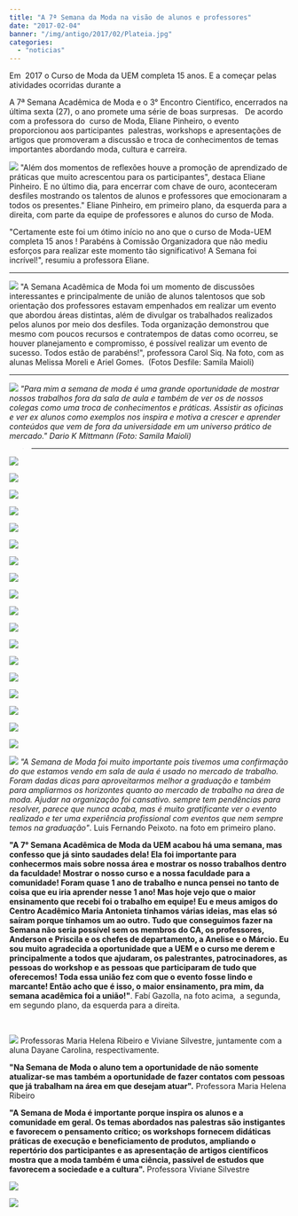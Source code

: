 ```yaml
---
title: "A 7ª Semana da Moda na visão de alunos e professores"
date: "2017-02-04"
banner: "/img/antigo/2017/02/Plateia.jpg"
categories: 
  - "noticias"
---
```


Em  2017 o Curso de Moda da UEM completa 15 anos. E a começar pelas atividades ocorridas durante a

A 7ª Semana Acadêmica de Moda e o 3° Encontro Científico, encerrados na última sexta (27), o ano promete uma série de boas surpresas.   De acordo com a professora do  curso de Moda, Eliane Pinheiro, o evento proporcionou aos participantes  palestras, workshops e apresentações de artigos que promoveram a discussão e troca de conhecimentos de temas importantes abordando moda, cultura e carreira.

![](/img/antigo/2017/02/Eliane.jpg)
 "Além dos momentos de reflexões houve a promoção de aprendizado de práticas que muito acrescentou para os participantes", destaca Eliane Pinheiro. E no último dia, para encerrar com chave de ouro, aconteceram desfiles mostrando os talentos de alunos e professores que emocionaram a todos os presentes." Eliane Pinheiro, em primeiro plano, da esquerda para a direita, com parte da equipe de professores e alunos do curso de Moda.

"Certamente este foi um ótimo início no ano que o curso de Moda-UEM completa 15 anos ! Parabéns à Comissão Organizadora que não mediu esforços para realizar este momento tão significativo! A Semana foi incrível!", resumiu a professora Eliane. 

* * *

![](/img/antigo/2017/01/CArol.jpg)
 "A Semana Acadêmica de Moda foi um momento de discussões interessantes e principalmente de união de alunos talentosos que sob orientação dos professores estavam empenhados em realizar um evento que abordou áreas distintas, além de divulgar os trabalhados realizados pelos alunos por meio dos desfiles. Toda organização demonstrou que mesmo com poucos recursos e contratempos de datas como ocorreu, se houver planejamento e compromisso, é possível realizar um evento de sucesso. Todos estão de parabéns!", professora Carol Siq. Na foto, com as alunas Melissa Moreli e Ariel Gomes.  (Fotos Desfile: Samila Maioli)

* * *

![](/img/antigo/2017/02/16402046_386662458392823_204530207_n.jpg)
 _"Para mim a semana de moda é uma grande oportunidade de mostrar nossos trabalhos fora da sala de aula e também de ver os de nossos colegas como uma troca de conhecimentos e práticas. Assistir as oficinas e ver ex alunos como exemplos nos inspira e motiva a crescer e aprender conteúdos que vem de fora da universidade em um universo prático de mercado." Dario K Mittmann (Foto: Samila Maioli)_
> 
> * * *

![](/img/antigo/2017/02/16426709_386662441726158_1978720434_n.jpg)

![](/img/antigo/2017/02/16425334_386662331726169_933945824_n.jpg)

![](/img/antigo/2017/02/16426420_386662438392825_455140621_n.jpg)

![](/img/antigo/2017/02/16425662_386662385059497_45109320_n.jpg)

![](/img/antigo/2017/02/16443225_386662355059500_121753549_n.jpg)

![](/img/antigo/2017/02/16441683_386662411726161_641557562_n.jpg)

![](/img/antigo/2017/02/16395759_386662361726166_1890278121_n.jpg)

![](/img/antigo/2017/02/16395690_386662491726153_1156112965_n.jpg)

![](/img/antigo/2017/02/16443578_386662448392824_578327135_n.jpg)

![](/img/antigo/2017/02/16402046_386662458392823_204530207_n.jpg)

![](/img/antigo/2017/02/16441377_386662511726151_1247777455_n.jpg)

![](/img/antigo/2017/02/16425289_386662578392811_1917483430_n.jpg)

![](/img/antigo/2017/02/16395652_386662675059468_574760609_n.jpg)

![](/img/antigo/2017/02/16402442_386662785059457_540230656_n.jpg)

![](/img/antigo/2017/02/16359168_386662905059445_1584221048_n.jpg)

![](/img/antigo/2017/02/16395879_386663035059432_1000717922_n.jpg)

![](/img/antigo/2017/02/16443659_386663041726098_1421868890_n.jpg)

![](/img/antigo/2017/02/16441502_386663065059429_846892636_n.jpg)


![](/img/antigo/2017/02/luis.jpg)
 _"A Semana de Moda foi muito importante pois tivemos uma confirmação do que estamos vendo em sala de aula é usado no mercado de trabalho. Foram dadas dicas para aproveitarmos melhor a graduação e também para ampliarmos os horizontes quanto ao mercado de trabalho na área de moda. Ajudar na organização foi cansativo. sempre tem pendências para resolver, parece que nunca acaba, mas é muito gratificante ver o evento realizado e ter uma experiência profissional com eventos que nem sempre temos na graduação"_. Luis Fernando Peixoto. na foto em primeiro plano.

**"A 7° Semana Acadêmica de Moda da UEM acabou há uma semana, mas confesso que já sinto saudades dela! Ela foi importante para conhecermos mais sobre nossa área e mostrar os nosso trabalhos dentro da faculdade! Mostrar o nosso curso e a nossa faculdade para a comunidade! Foram quase 1 ano de trabalho e nunca pensei no tanto de coisa que eu iria aprender nesse 1 ano! Mas hoje vejo que o maior ensinamento que recebi foi o trabalho em equipe! Eu e meus amigos do Centro Acadêmico Maria Antonieta tínhamos várias ideias, mas elas só saíram porque tínhamos um ao outro. Tudo que conseguimos fazer na Semana não seria possível sem os membros do CA, os professores, Anderson e Priscila e os chefes de departamento, a Anelise e o Márcio. Eu sou muito agradecida a oportunidade que a UEM e o curso me derem e principalmente a todos que ajudaram, os palestrantes, patrocinadores, as pessoas do workshop e as pessoas que participaram de tudo que oferecemos! Toda essa união fez com que o evento fosse lindo e marcante! Então acho que é isso, o maior ensinamento, pra mim, da semana acadêmica foi a união!"**. Fabí Gazolla, na foto acima,  a segunda, em segundo plano, da esquerda para a direita.

 

![](/img/antigo/2017/02/Maria-Helena-Vivi.jpg)
 Professoras Maria Helena Ribeiro e Viviane Silvestre, juntamente com a aluna Dayane Carolina, respectivamente.

**"Na Semana de Moda o aluno tem a oportunidade de não somente atualizar-se mas também a oportunidade de fazer contatos com pessoas que já trabalham na área em que desejam atuar".** Professora Maria Helena Ribeiro

**"A Semana de Moda é importante porque inspira os alunos e a comunidade em geral. Os temas abordados nas palestras são instigantes e favorecem o pensamento crítico; os workshops fornecem didáticas práticas de execução e beneficiamento de produtos, ampliando o repertório dos participantes e as apresentação de artigos científicos mostra que a moda também é uma ciência, passível de estudos que favorecem a sociedade e a cultura".** Professora Viviane Silvestre

![](/img/antigo/2017/02/plateia-2.jpg)


![](/img/antigo/2017/02/Plateia.jpg)

